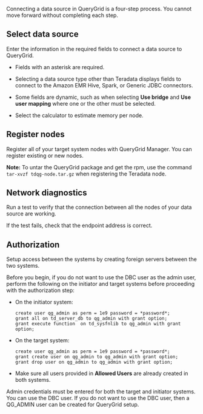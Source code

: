 
Connecting a data source in QueryGrid is a four-step process. You cannot move forward without completing each step.

## Select data source


Enter the information in the required fields to connect a data source to QueryGrid.

-   Fields with an asterisk are required.

-   Selecting a data source type other than Teradata displays fields to connect to the Amazon EMR Hive, Spark, or Generic JDBC connectors.

-   Some fields are dynamic, such as when selecting **Use bridge** and **Use user mapping** where one or the other must be selected.

-   Select the calculator to estimate memory per node.


## Register nodes


Register all of your target system nodes with QueryGrid Manager. You can register existing or new nodes.

**Note:** To untar the QueryGrid package and get the rpm, use the command `tar-xvzf tdqg-node.tar.gz` when registering the Teradata node.

## Network diagnostics


Run a test to verify that the connection between all the nodes of your data source are working.

If the test fails, check that the endpoint address is correct.

## Authorization


Setup access between the systems by creating foreign servers between the two systems.

Before you begin, if you do not want to use the DBC user as the admin user, perform the following on the initiator and target systems before proceeding with the authorization step:

-   On the initiator system:

    ```
    create user qg_admin as perm = 1e9 password = *password*;
    grant all on td_server_db to qg_admin with grant option;
    grant execute function  on td_sysfnlib to qg_admin with grant option;
    ```

-   On the target system:

    ```
    create user qg_admin as perm = 1e9 password = *password*;
    grant create user on qg_admin to qg_admin with grant option;
    grant drop user on qg_admin to qg_admin with grant option;
    ```

-   Make sure all users provided in **Allowed Users** are already created in both systems.


Admin credentials must be entered for both the target and initiator systems. You can use the DBC user. If you do not want to use the DBC user, then a QG_ADMIN user can be created for QueryGrid setup.

